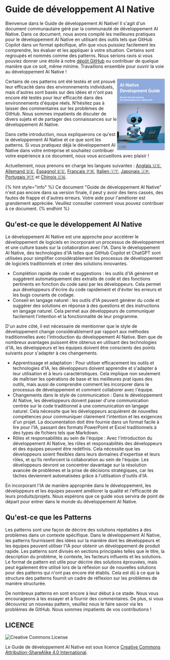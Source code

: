 # Guide de développement AI Native

Bienvenue dans le Guide de développement AI Native!
Il s'agit d'un document communautaire géré par la communauté de développement AI Native.
Dans ce document, nous avons compilé les meilleures pratiques pour le développement AI Native en utilisant des outils tels que GitHub Copilot dans un format spécifique, afin que vous puissiez facilement les comprendre, les évaluer et les appliquer à votre situation.
Certains sont regroupés et nommés comme des patterns.
Nous serions ravis si vous pouviez donner une étoile à notre [dépôt GitHub](https://github.com/AI-Native-Development/patterns) ou contribuer de quelque manière que ce soit, même minime. Travaillons ensemble pour ouvrir la voie au développement AI Native !

<img align="right" src="../top.png" title="AI Native Development Guide" width="30%">

Certains de ces patterns ont été testés et ont prouvé leur efficacité dans des environnements individuels, mais d'autres sont basés sur des idées et n'ont pas encore été testés pour leur efficacité dans des environnements d'équipe réels.
N'hésitez pas à laisser des commentaires sur les problèmes de GitHub.
Nous sommes impatients de discuter de divers sujets et de partager des connaissances sur le développement AI Native.

Dans cette introduction, nous expliquerons ce qu'est le développement AI Native et ce que sont les patterns.
Si vous pratiquez déjà le développement AI Native dans votre entreprise et souhaitez contribuer votre expérience à ce document, nous vous accueillons avec plaisir !

Actuellement, nous prenons en charge les langues suivantes : [Anglais 🇺🇸](https://www.ai-native.dev/docs/), [Allemand 🇩🇪](https://www.ai-native.dev/docs/v/de/), [Espagnol 🇪🇸](https://www.ai-native.dev/docs/v/es/), [Français 🇫🇷](https://www.ai-native.dev/docs/v/fr/), [Italien 🇮🇹](https://www.ai-native.dev/docs/v/it/), [Japonais 🇯🇵](https://www.ai-native.dev/docs/v/ja/), [Portugais 🇵🇹](https://www.ai-native.dev/docs/v/pt/) et [Chinois 🇨🇳](https://www.ai-native.dev/docs/v/zh/).

{% hint style="info" %}
Ce document "Guide de développement AI Native" n'est pas encore dans sa version finale, il peut y avoir des liens cassés, des fautes de frappe et d'autres erreurs.
Votre aide pour l'améliorer est grandement appréciée.
Veuillez consulter comment vous pouvez contribuer à ce document.
{% endhint %}

## Qu'est-ce que le développement AI Native

Le développement AI Native est une approche pour accélérer le développement de logiciels en incorporant un processus de développement et une culture basés sur la collaboration avec l'IA.
Dans le développement AI Native, des technologies d'IA telles que GitHub Copilot et ChatGPT sont utilisées pour simplifier considérablement les processus de développement de logiciels traditionnels et créer des solutions innovantes.

* Complétion rapide de code et suggestions : les outils d'IA génèrent et suggèrent automatiquement des extraits de code et des fonctions pertinents en fonction du code saisi par les développeurs.
Cela permet aux développeurs d'écrire du code rapidement et d'éviter les erreurs et les bugs courants de codage.
* Conseil en langage naturel : les outils d'IA peuvent générer du code et suggérer des solutions en réponse à des questions et des instructions en langage naturel.
Cela permet aux développeurs de communiquer facilement l'intention et la fonctionnalité de leur programme.

D'un autre côté, il est nécessaire de mentionner que le style de développement change considérablement par rapport aux méthodes traditionnelles avec l'introduction du développement AI Native.
Bien que de nombreux avantages puissent être obtenus en utilisant des technologies d'IA, les développeurs et les équipes doivent être conscients des points suivants pour s'adapter à ces changements.

* Apprentissage et adaptation : Pour utiliser efficacement les outils et technologies d'IA, les développeurs doivent apprendre et s'adapter à leur utilisation et à leurs caractéristiques.
Cela implique non seulement de maîtriser les opérations de base et les meilleures prat iques des outils, mais aussi de comprendre comment les incorporer dans le processus de développement et comment collaborer avec l'équipe.
* Changements dans le style de communication : Dans le développement AI Native, les développeurs doivent passer d'une communication centrée sur le code traditionnel à une communication en langage naturel.
Cela nécessite que les développeurs acquièrent de nouvelles compétences pour communiquer clairement l'intention et les exigences d'un projet.
La documentation doit être fournie dans un format facile à lire pour l'IA, passant des formats PowerPoint et Excel traditionnels à des types de fichiers tels que Markdown.
* Rôles et responsabilités au sein de l'équipe : Avec l'introduction du développement AI Native, les rôles et responsabilités des développeurs et des équipes peuvent être redéfinis.
Cela nécessite que les développeurs soient flexibles dans leurs domaines d'expertise et leurs rôles, et qu'ils renforcent la collaboration au sein de l'équipe.
Les développeurs devront se concentrer davantage sur la résolution avancée de problèmes et la prise de décisions stratégiques, car les tâches deviennent automatisées grâce à l'utilisation d'outils d'IA.

En incorporant l'IA de manière appropriée dans le développement, les développeurs et les équipes peuvent améliorer la qualité et l'efficacité de leurs produits/projets.
Nous espérons que ce guide vous servira de point de départ pour entrer dans le monde du développement AI Native.

## Qu'est-ce que les Patterns

Les patterns sont une façon de décrire des solutions répétables à des problèmes dans un contexte spécifique.
Dans le développement AI Native, les patterns fournissent des idées sur la manière dont les développeurs et les équipes peuvent utiliser l'IA pour obtenir un développement de produit rapide.
Les patterns sont divisés en sections principales telles que le titre, la description du problème, le contexte, les facteurs influents et les solutions.
Le format de pattern est utile pour décrire des solutions éprouvées, mais peut également être utilisé lors de la réflexion sur de nouvelles solutions pour des patterns qui n'ont pas encore été établis.
Cela est dû à ce que la structure des patterns fournit un cadre de réflexion sur les problèmes de manière structurée.

De nombreux patterns en sont encore à leur début à ce stade.
Nous vous encourageons à les essayer et à fournir des commentaires.
De plus, si vous découvrez un nouveau pattern, veuillez nous le faire savoir via les problèmes de GitHub.
Nous sommes impatients de vos contributions !

## LICENCE

![Creative Commons License](https://i.creativecommons.org/l/by-sa/4.0/88x31.png)

Le Guide de développement AI Native est sous licence [Creative Commons Attribution-ShareAlike 4.0 International](http://creativecommons.org/licenses/by-sa/4.0/).
